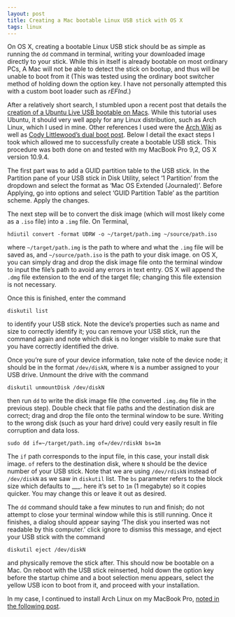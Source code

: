 ```yaml
---
layout: post
title: Creating a Mac bootable Linux USB stick with OS X
tags: linux
---  
```


On OS X, creating a bootable Linux USB stick should be as simple as running the `dd` command in terminal, writing your downloaded image directly to your stick. While this in itself is already bootable on most ordinary PCs, A Mac will not be able to detect the stick on bootup, and thus will be unable to boot from it (This was tested using the ordinary boot switcher method of holding down the option key. I have not personally attempted this with a custom boot loader such as _rEFInd_.) 

After a relatively short search, I stumbled upon a recent post that details the [creation of a Ubuntu Live USB bootable on Macs](http://computers.tutsplus.com/tutorials/how-to-create-a-bootable-ubuntu-usb-drive-for-mac-in-os-x--cms-21253). While this tutorial uses Ubuntu, it should very well apply for any Linux distribution, such as Arch Linux, which I used in mine. Other references I used were the [Arch Wiki](https://wiki.archlinux.org/index.php/USB_Flash_Installation_Media#In_Mac_OS_X) as well as [Cody Littlewood’s dual boot post](http://codylittlewood.com/arch-linux-on-macbook-pro-installation/). Below I detail the exact steps I took which allowed me to successfully create a bootable USB stick. This procedure was both done on and tested with my MacBook Pro 9,2, OS X version 10.9.4.

The first part was to add a GUID partition table to the USB stick. In the Partition pane of your USB stick in Disk Utility, select ‘1 Partition’ from the dropdown and select the format as ‘Mac OS Extended (Journaled)’. Before Applying, go into options and select ‘GUID Partition Table’ as the partition scheme. Apply the changes.

The next step will be to convert the disk image (which will most likely come as a `.iso` file) into a `.img` file. On Terminal,

	hdiutil convert -format UDRW -o ~/target/path.img ~/source/path.iso

where `~/target/path.img` is the path to where and what the `.img` file will be saved as, and `~/source/path.iso` is the path to your disk image. on OS X, you can simply drag and drop the disk image file onto the terminal window to input the file’s path to avoid any errors in text entry. OS X will append the `.dmg` file extension to the end of the target file; changing this file extension is not necessary.

Once this is finished, enter the command 

	diskutil list 

to identify your USB stick. Note the device’s properties such as name and size to correctly identify it; you can remove your USB stick, run the command again and note which disk is no longer visible to make sure that you have correctly identified the drive. 

Once you’re sure of your device information, take note of the device node; it should be in the format `/dev/diskN`, where `N` is a number assigned to your USB drive. Unmount the drive with the command

	diskutil unmountDisk /dev/diskN

then run `dd` to write the disk image file (the converted `.img.dmg` file in the previous step). Double check that file paths and the destination disk are correct; drag and drop the file onto the terminal window to be sure. Writing to the wrong disk (such as your hard drive) could very easily result in file corruption and data loss.

	sudo dd if=~/target/path.img of=/dev/rdiskN bs=1m

The `if` path corresponds to the input file, in this case, your install disk image. `of` refers to the destination disk, where `N` should be the device number of your USB stick. Note that we are using `/dev/rdiskN` instead of `/dev/diskN` as we saw in `diskutil` list. The `bs` parameter refers to the block size which defaults to ___. here it’s set to `1m` (1 megabyte) so it copies quicker. You may change this or leave it out as desired.

The `dd` command should take a few minutes to run and finish; do not attempt to close your terminal window while this is still running. Once it finishes, a dialog should appear saying ‘The disk you inserted was not readable by this computer.’ click ignore to dismiss this message, and eject your USB stick with the command

	diskutil eject /dev/diskN

and physically remove the stick after. This should now be bootable on a Mac. On reboot with the USB stick reinserted, hold down the option key before the startup chime and a boot selection menu appears, select the yellow USB icon to boot from it, and proceed with your installation.

In my case, I continued to install Arch Linux on my MacBook Pro, [noted in the following post](/2014/08/31/Arch-Install).
